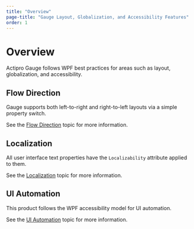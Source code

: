 ```yaml
---
title: "Overview"
page-title: "Gauge Layout, Globalization, and Accessibility Features"
order: 1
---
```

# Overview

Actipro Gauge follows WPF best practices for areas such as layout, globalization, and accessibility.

## Flow Direction

Gauge supports both left-to-right and right-to-left layouts via a simple property switch.

See the [Flow Direction](flow-direction.md) topic for more information.

## Localization

All user interface text properties have the `Localizability` attribute applied to them.

See the [Localization](localization.md) topic for more information.

## UI Automation

This product follows the WPF accessibility model for UI automation.

See the [UI Automation](ui-automation.md) topic for more information.
